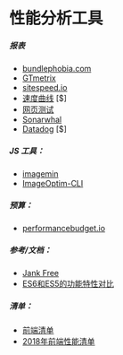 # 性能分析工具

##### 报表

* [bundlephobia.com](https://bundlephobia.com/)
* [GTmetrix](https://gtmetrix.com/)
* [sitespeed.io](https://www.sitespeed.io)
* [速度曲线](https://speedcurve.com/) [$]
* [网页测试](http://www.webpagetest.org/)
* [Sonarwhal](https://sonarwhal.com)
* [Datadog](https://www.datadoghq.com) [$]

##### JS 工具：

* [imagemin](https://github.com/imagemin/imagemin)
* [ImageOptim-CLI](http://jamiemason.github.io/ImageOptim-CLI/)

##### 预算：

* [performancebudget.io](http://www.performancebudget.io/)

##### 参考/文档：

* [Jank Free](http://jankfree.org/)
* [ES6和ES5的功能特性对比](https://kpdecker.github.io/six-speed/)

##### 清单：

* [前端清单](https://frontendchecklist.io/)
* [2018年前端性能清单](https://www.dropbox.com/s/8h9lo8ee65oo9y1/front-end-performance-checklist-2018.pdf?dl=0)

































 






